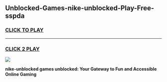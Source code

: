 
## Unblocked-Games-nike-unblocked-Play-Free-sspda
<h3>
<a href="https://premium76.site?title=nike-unblocked&ref=21A">CLICK TO PLAY</a></h3>
<hr>

<h3>
<a href="https://premium76.site?title=nike-unblocked&ref=21A">CLICK 2 PLAY</a>
  
</h3>

<a href="https://premium76.site?title=nike-unblocked&ref=21A"><img src="https://clearcache.store/games.png"></a>


**nike-unblocked games unblocked: Your Gateway to Fun and Accessible Online Gaming**
